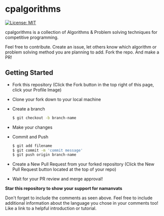 # cpalgorithms

[![License: MIT](https://img.shields.io/badge/License-MIT-green.svg)](https://opensource.org/licenses/MIT)

cpalgorithms is a collection of Algorithms &amp; Problem solving techniques for competitive programming.

Feel free to contribute. Create an issue, let others know which algorithm or problem solving method you are planning to add. 
Fork the repo. And make a PR!

## Getting Started
* Fork this repository (Click the Fork button in the top right of this page, click your Profile Image)

* Clone your fork down to your local machine

* Create a branch

  ```sh
  $ git checkout -b branch-name
  ```
  
* Make your changes

* Commit and Push

  ```sh
  $ git add filename 
  $ git commit -m 'commit message'
  $ git push origin branch-name
  ```

* Create a New Pull Request from your forked repository (Click the New Pull Request button located at the top of your repo)
* Wait for your PR review and merge approval!

__Star this repository to show your support for namanvats__

Don't forget to include the comments as seen above. Feel free to include additional information about the language you chose in your comments too! Like a link to a helpful introduction or tutorial.
